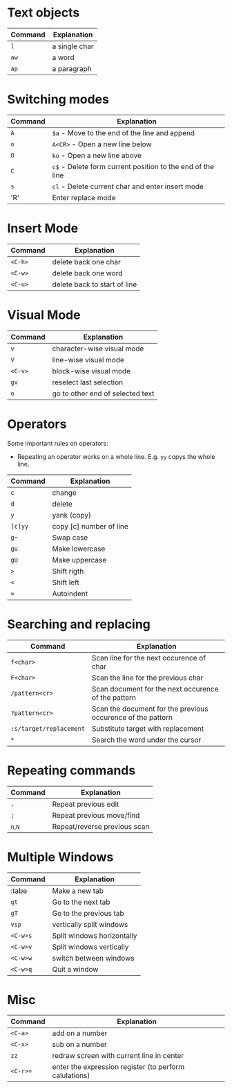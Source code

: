 # Text objects
| Command       | Explanation           |
|---------------|-----------------------|
| `l`           | a single char         |
| `aw`          | a word                |
| `ap`          | a paragraph           |

# Switching modes
| Command       | Explanation           |
|---------------|-----------------------|
| `A`           | `$a` - Move to the end of the line and append |
| `o`           | `A<CR>` - Open a new line below |
| `O`           | `ko` - Open a new line above |
| `C`           | `c$` - Delete form current position to the end of the line |´
| `s`           | `cl` - Delete current char and enter insert mode |
| 'R'           | Enter replace mode |


# Insert Mode
| Command       | Explanation           |
|---------------|-----------------------|
| `<C-h>`       | delete back one char       |
| `<C-w>`       | delete back one word       |
| `<C-u>`       | delete back to start of line       |


# Visual Mode
| Command       | Explanation           |
|---------------|-----------------------|
| `v`           | character-wise visual mode|
| `V`           | line-wise visual mode|
| `<C-v>`       | block-wise visual mode|
| `gv`          | reselect last selection|
| `o`           | go to other end of selected text |


# Operators
Some important rules on operators:
- Repeating an operator works on a whole line. E.g. `yy` copys the whole line.

| Command       | Explanation           |
|---------------|-----------------------|
| `c`           | change                |
| `d`           | delete                |
| `y`           | yank (copy)           |
| `[c]yy`       | copy [c] number of line |
| `g~`          | Swap case             |
| `gu`          | Make lowercase        |
| `gU`          | Make uppercase        |
| `>`           | Shift rigth           |
| `<`           | Shift left            |
| `=`           | Autoindent            |


# Searching and replacing
| Command       | Explanation           |
|---------------|-----------------------|
| `f<char>`     | Scan line for the next occurence of char |
| `F<char>`     | Scan the line for the previous char |
| `/pattern<cr>`| Scan document for the next occurence of the pattern |
| `?pattern<cr>`| Scan the document for the previous occurence of the pattern |
| `:s/target/replacement` | Substitute target with replacement |
| `*`           | Search the word under the cursor |


# Repeating commands
| Command       | Explanation           |
|---------------|-----------------------|
| `.`           | Repeat previous edit |
| `;`           | Repeat previous move/find |
| `n`,`N`       | Repeat/reverse previous scan|


# Multiple Windows
| Command       | Explanation          |
|---------------|----------------------|
| :tabe         | Make a new tab       |
| `gt`          | Go to the next tab   |
| `gT`          | Go to the previous tab |
| `vsp`         | vertically split windows |
| `<C-w>s`     | Split windows horizontally |
| `<C-w>v`     | Split windows vertically |
| `<C-w>w`     | switch between windows |
| `<C-w>q`     | Quit a window |

# Misc
| Command       | Explanation          |
|---------------|----------------------|
| `<C-a>`    | add on a number      |
| `<C-x>`    | sub on a number      |
| `zz`          | redraw screen with current line in center |
| `<C-r>=`   | enter the expression register (to perform calulations) |
